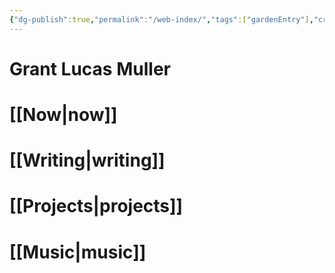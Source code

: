 ```yaml
---
{"dg-publish":true,"permalink":"/web-index/","tags":["gardenEntry"],"created":"2022-04-02T12:29:59.000-04:00","updated":"2022-12-02T10:45:56.000-05:00"}
---
```


# Grant Lucas Muller
# [[Now\|now]]
# [[Writing\|writing]]
# [[Projects\|projects]]
# [[Music\|music]]
